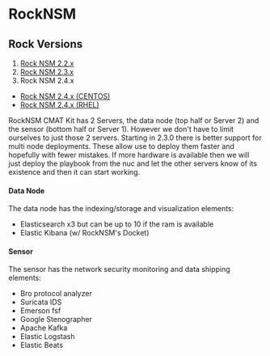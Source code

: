 # RockNSM

## Rock Versions
1. [Rock NSM 2.2.x](../topics/rocknsm/rocknsm2-2-0/README.md)
1. [Rock NSM 2.3.x](../topics/rocknsm/rocknsm2-3-0/README.md)
1. Rock NSM 2.4.x
  - [Rock NSM 2.4.x (CENTOS)](../topics/rocknsm/rocknsm2-4-0/CENTOS/README.md)
  - [Rock NSM 2.4.x (RHEL)](../topics/rocknsm/rocknsm2-4-0/RHEL/README.md)

RockNSM CMAT Kit has 2 Servers, the data node (top half or Server 2) and the sensor (bottom half or Server 1). However we don't have to limit ourselves to just those 2 servers. Starting in 2.3.0 there is better support for multi node deployments. These allow use to deploy them faster and hopefully with fewer mistakes. If more hardware is available then we will just deploy the playbook from the nuc and let the other servers know of its existence and then it can start working.

#### Data Node
The data node has the indexing/storage and visualization elements:
- Elasticsearch x3 but can be up to 10 if the ram is available
- Elastic Kibana (w/ RockNSM's Docket)

#### Sensor
The sensor has the network security monitoring and data shipping elements:
- Bro protocol analyzer
- Suricata IDS
- Emerson fsf
- Google Stenographer
- Apache Kafka
- Elastic Logstash
- Elastic Beats
